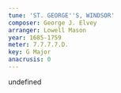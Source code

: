 ```yaml
---
tune: 'ST. GEORGE''S, WINDSOR'
composer: George J. Elvey
arranger: Lowell Mason
year: 1685-1759
meter: 7.7.7.7.D.
key: G Major
anacrusis: 0
---
```

undefined